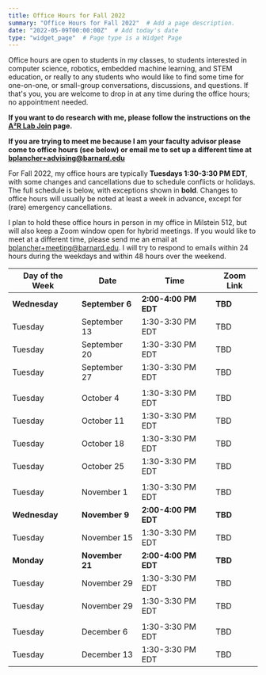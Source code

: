 ```yaml
---
title: Office Hours for Fall 2022
summary: "Office Hours for Fall 2022"  # Add a page description.
date: "2022-05-09T00:00:00Z"  # Add today's date
type: "widget_page"  # Page type is a Widget Page
---
```


Office hours are open to students in my classes, to students interested in computer science, robotics, embedded machine learning, and STEM education, or really to any students who would like to find some time for one-on-one, or small-group conversations, discussions, and questions. If that's you, you are welcome to drop in at any time during the office hours; no appointment needed.

**If you want to do research with me, please follow the instructions on the [A²R Lab Join](https://a2r-lab.org/join) page.**

**If you are trying to meet me because I am your faculty advisor please come to office hours (see below) or email me to set up a different time at [bplancher+advising@barnard.edu](mailto:bplancher+advising@barnard.edu)**

For Fall 2022, my office hours are typically **Tuesdays 1:30-3:30 PM EDT**, with some changes and cancellations due to schedule conflicts or holidays. The full schedule is below, with exceptions shown in **bold**. Changes to office hours will usually be noted at least a week in advance, except for (rare) emergency cancellations.

I plan to hold these office hours in person in my office in Milstein 512, but will also keep a Zoom window open for hybrid meetings. If you would like to meet at a different time, please send me an email at [bplancher+meeting@barnard.edu](mailto:bplancher+meeting@barnard.edu). I will try to respond to emails within 24 hours during the weekdays and within 48 hours over the weekend. 

<!-- I also request that any unvaccinated students (even with proper exemptions) meet me via Zoom. -->

| Day of the Week | Date             | Time | Zoom Link |
|-----------------|------------------|------|-----------|
| **Wednesday**   | **September 6**  | **2:00-4:00 PM EDT** | **TBD** |
| Tuesday         | September 13     | 1:30-3:30 PM EDT     | TBD |
| Tuesday         | September 20     | 1:30-3:30 PM EDT     | TBD |
| Tuesday         | September 27     | 1:30-3:30 PM EDT     | TBD |
|                 |                  |                      |     |
| Tuesday         | October 4        | 1:30-3:30 PM EDT     | TBD |
| Tuesday         | October 11       | 1:30-3:30 PM EDT     | TBD |
| Tuesday         | October 18       | 1:30-3:30 PM EDT     | TBD |
| Tuesday         | October 25       | 1:30-3:30 PM EDT     | TBD |
|                 |                  |                      |     |
| Tuesday         | November 1       | 1:30-3:30 PM EDT     | TBD |
| **Wednesday**   | **November 9**   | **2:00-4:00 PM EDT** | **TBD** |
| Tuesday         | November 15      | 1:30-3:30 PM EDT     | TBD |
| **Monday**      | **November 21**  | **2:00-4:00 PM EDT** | **TBD** |
| Tuesday         | November 29      | 1:30-3:30 PM EDT     | TBD |
| Tuesday         | November 29      | 1:30-3:30 PM EDT     | TBD |
|                 |                  |                      |     |
| Tuesday         | December 6       | 1:30-3:30 PM EDT     | TBD |
| Tuesday         | December 13      | 1:30-3:30 PM EDT     | TBD |